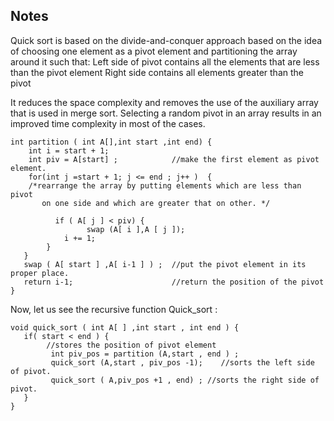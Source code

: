 ## Notes

Quick sort is based on the divide-and-conquer approach based on the idea of choosing one element as a pivot element and partitioning the array around it such that: Left side of pivot contains all the elements that are less than the pivot element Right side contains all elements greater than the pivot

It reduces the space complexity and removes the use of the auxiliary array that is used in merge sort. Selecting a random pivot in an array results in an improved time complexity in most of the cases.
```
int partition ( int A[],int start ,int end) {
    int i = start + 1;
    int piv = A[start] ;            //make the first element as pivot element.
    for(int j =start + 1; j <= end ; j++ )  {
    /*rearrange the array by putting elements which are less than pivot
       on one side and which are greater that on other. */

          if ( A[ j ] < piv) {
                 swap (A[ i ],A [ j ]);
            i += 1;
        }
   }
   swap ( A[ start ] ,A[ i-1 ] ) ;  //put the pivot element in its proper place.
   return i-1;                      //return the position of the pivot
}
```
Now, let us see the recursive function Quick_sort :
```
void quick_sort ( int A[ ] ,int start , int end ) {
   if( start < end ) {
        //stores the position of pivot element
         int piv_pos = partition (A,start , end ) ;     
         quick_sort (A,start , piv_pos -1);    //sorts the left side of pivot.
         quick_sort ( A,piv_pos +1 , end) ; //sorts the right side of pivot.
   }
}
```
